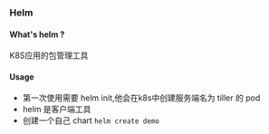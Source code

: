 ### Helm 

#### What's helm ?
K8S应用的包管理工具


#### Usage

* 第一次使用需要 helm init,他会在k8s中创建服务端名为 tiller 的 pod
* helm 是客户端工具
* 创建一个自己 chart `helm create demo`
   


